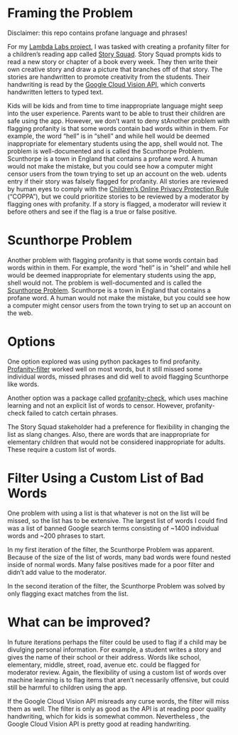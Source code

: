 # Framing the Problem

Disclaimer: this repo contains profane language and phrases!

For my [Lambda Labs project](https://github.com/Lambda-School-Labs/story-squad-ds), I was tasked with creating a profanity filter for a children’s reading app called [Story Squad](https://www.storysquad.education/).  Story Squad prompts kids to read a new story or chapter of a book every week.  They then write their own creative story and draw a picture that branches off of that story.  The stories are handwritten to promote creativity from the students.  Their handwriting is read by the [Google Cloud Vision API](https://cloud.google.com/vision/?utm_source=google&utm_medium=cpc&utm_campaign=na-US-all-en-dr-bkws-all-all-trial-e-dr-1009135&utm_content=text-ad-none-any-DEV_c-CRE_291249276628-ADGP_Hybrid+%7C+AW+SEM+%7C+BKWS+%7C+US+%7C+en+%7C+EXA+~+ML/AI+~+Vision+API+~+Google+Cloud+Vision+Api-KWID_43700036257547156-kwd-475108777569&utm_term=KW_google%20cloud%20vision%20api-ST_Google+Cloud+Vision+Api&gclid=EAIaIQobChMI9PTkyvaB6wIVGey1Ch1p4gqpEAAYASAAEgJwjfD_BwE), which converts handwritten letters to typed text.  

Kids will be kids and from time to time inappropriate language might seep into the user experience.  Parents want to be able to trust their children are safe using the app.  However, we don’t want to deny stAnother problem with flagging profanity is that some words contain bad words within in them.  For example, the word “hell” is in “shell” and while hell would be deemed inappropriate for elementary students using the app, shell would not.  The problem is well-documented and is called the Scunthorpe Problem.  Scunthorpe is a town in England that contains a profane word.  A human would not make the mistake, but you could see how a computer might censor users from the town trying to set up an account on the web.  udents entry if their story was falsely flagged for profanity.  All stories are reviewed by human eyes to comply with the [Children’s Online Privacy Protection Rule](https://www.ftc.gov/enforcement/rules/rulemaking-regulatory-reform-proceedings/childrens-online-privacy-protection-rule) (“COPPA”), but we could prioritize stories to be reviewed by a moderator by flagging ones with profanity.  If a story is flagged, a moderator will review it before others and see if the flag is a true or false positive.  

# Scunthorpe Problem
Another problem with flagging profanity is that some words contain bad words within in them.  For example, the word “hell” is in “shell” and while hell would be deemed inappropriate for elementary students using the app, shell would not.  The problem is well-documented and is called the [Scunthorpe Problem](https://en.wikipedia.org/wiki/Scunthorpe_problem#:~:text=The%20Scunthorpe%20problem%20is%20the,obscene%20or%20otherwise%20unacceptable%20meaning.).  Scunthorpe is a town in England that contains a profane word.  A human would not make the mistake, but you could see how a computer might censor users from the town trying to set up an account on the web.  

# Options
One option explored was using python packages to find profanity.  [Profanity-filter](https://github.com/rominf/profanity-filter) worked well on most words, but it still missed some individual words, missed phrases and did well to avoid flagging Scunthorpe like words.  

Another option was a package called [profanity-check](https://github.com/vzhou842/profanity-check), which uses machine learning and not an explicit list of words to censor.  However, profanity-check failed to catch certain phrases.

The Story Squad stakeholder had a preference for flexibility in changing the list as slang changes.  Also, there are words that are inappropriate for elementary children that would not be considered inappropriate for adults.  These require a custom list of words.  

# Filter Using a Custom List of Bad Words
One problem with using a list is that whatever is not on the list will be missed, so the list has to be extensive.  The largest list of words I could find was a list of banned Google search terms consisting of ~1400 individual words and ~200 phrases to start.  

In my first iteration of the filter, the Scunthorpe Problem was apparent.  Because of the size of the list of words, many bad words were found nested inside of normal words.  Many false positives made for a poor filter and didn’t add value to the moderator.  

In the second iteration of the filter, the Scunthorpe Problem was solved by only flagging exact matches from the list.

# What can be improved?
In future iterations perhaps the filter could be used to flag if a child may be divulging personal information.  For example, a student writes a story and gives the name of their school or their address.  Words like school, elementary, middle, street, road, avenue etc. could be flagged for moderator review.  Again, the flexibility of using a custom list of words over machine learning is to flag items that aren’t necessarily offensive, but could still be harmful to children using the app.  

If the Google Cloud Vision API misreads any curse words, the filter will miss them as well. The filter is only as good as the API is at reading poor quality handwriting, which for kids is somewhat common. Nevertheless , the Google Cloud Vision API is pretty good at reading handwriting.
